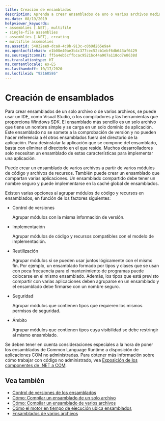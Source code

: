 ```yaml
---
title: Creación de ensamblados
description: Aprenda a crear ensamblados de uno o varios archivos mediante un IDE, como Visual Studio, o los compiladores y las herramientas que proporciona Windows SDK.
ms.date: 08/19/2019
helpviewer_keywords:
- assemblies [.NET], multifile
- single-file assemblies
- assemblies [.NET], creating
- multifile assemblies
ms.assetid: 54832ee9-dca8-4c8b-913c-c0b9d265e9a4
ms.openlocfilehash: e1b08e40ae3b4c377cec52cb1ebf6db643af6429
ms.sourcegitcommit: ff5a4eb5cffbcac9521bc44a907a118cd7e8638d
ms.translationtype: HT
ms.contentlocale: es-ES
ms.lasthandoff: 10/17/2020
ms.locfileid: "92160586"
---
```

# <a name="create-assemblies"></a>Creación de ensamblados

Para crear ensamblados de un solo archivo o de varios archivos, se puede usar un IDE, como Visual Studio, o los compiladores y las herramientas que proporciona Windows SDK. El ensamblado más sencillo es un solo archivo que tiene un nombre simple y se carga en un solo dominio de aplicación. Este ensamblado no se somete a la comprobación de versión y no pueden hacer referencia a él otros ensamblados fuera del directorio de la aplicación. Para desinstalar la aplicación que se compone del ensamblado, basta con eliminar el directorio en el que reside. Muchos desarrolladores solo necesitan un ensamblado de estas características para implementar una aplicación.

Puede crear un ensamblado de varios archivos a partir de varios módulos de código y archivos de recursos. También puede crear un ensamblado que compartan varias aplicaciones. Un ensamblado compartido debe tener un nombre seguro y puede implementarse en la caché global de ensamblados.

Existen varias opciones al agrupar módulos de código y recursos en ensamblados, en función de los factores siguientes:

- Control de versiones

     Agrupar módulos con la misma información de versión.

- Implementación

     Agrupar módulos de código y recursos compatibles con el modelo de implementación.

- Reutilización

     Agrupar módulos si se pueden usar juntos lógicamente con el mismo fin. Por ejemplo, un ensamblado formado por tipos y clases que se usan con poca frecuencia para el mantenimiento de programas puede colocarse en el mismo ensamblado. Además, los tipos que está previsto compartir con varias aplicaciones deben agruparse en un ensamblado y el ensamblado debe firmarse con un nombre seguro.

- Seguridad

     Agrupar módulos que contienen tipos que requieren los mismos permisos de seguridad.

- Ámbito

     Agrupar módulos que contienen tipos cuya visibilidad se debe restringir al mismo ensamblado.

Se deben tener en cuenta consideraciones especiales a la hora de poner los ensamblados de Common Language Runtime a disposición de aplicaciones COM no administradas. Para obtener más información sobre cómo trabajar con código no administrado, vea [Exposición de los componentes de .NET a COM](../../framework/interop/exposing-dotnet-components-to-com.md).

## <a name="see-also"></a>Vea también

- [Control de versiones de los ensamblados](versioning.md)
- [Cómo: Compilar un ensamblado de un solo archivo](../../framework/app-domains/build-single-file-assembly.md)
- [Cómo: Compilar un ensamblado de varios archivos](../../framework/app-domains/build-multifile-assembly.md)
- [Cómo el motor en tiempo de ejecución ubica ensamblados](../../framework/deployment/how-the-runtime-locates-assemblies.md)
- [Ensamblados de varios archivos](../../framework/app-domains/multifile-assemblies.md)
